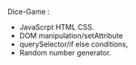 Dice-Game :


- JavaScrpt HTML CSS.
 - DOM manipulation/setAttribute
 - querySelector/if else conditions,
 - Random number generator.



